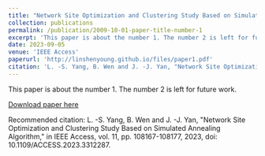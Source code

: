 ```yaml
---
title: "Network Site Optimization and Clustering Study Based on Simulated Annealing Algorithm"
collection: publications
permalink: /publication/2009-10-01-paper-title-number-1
excerpt: 'This paper is about the number 1. The number 2 is left for future work.'
date: 2023-09-05
venue: 'IEEE Access'
paperurl: 'http://linshenyoung.github.io/files/paper1.pdf'
citation: 'L. -S. Yang, B. Wen and J. -J. Yan, "Network Site Optimization and Clustering Study Based on Simulated Annealing Algorithm," in IEEE Access, vol. 11, pp. 108167-108177, 2023, doi: 10.1109/ACCESS.2023.3312287.'
---
```

This paper is about the number 1. The number 2 is left for future work.

[Download paper here](http://linshenyoung.github.io/files/paper1.pdf)

Recommended citation: L. -S. Yang, B. Wen and J. -J. Yan, "Network Site Optimization and Clustering Study Based on Simulated Annealing Algorithm," in IEEE Access, vol. 11, pp. 108167-108177, 2023, doi: 10.1109/ACCESS.2023.3312287.
